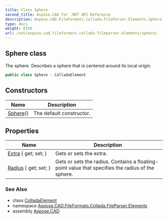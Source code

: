 ```yaml
---
title: Class Sphere
second_title: Aspose.CAD for .NET API Reference
description: Aspose.CAD.FileFormats.Collada.FileParser.Elements.Sphere class. The sphere. Describes a sphere that is centered around its local origin
type: docs
weight: 8150
url: /net/aspose.cad.fileformats.collada.fileparser.elements/sphere/
---
```

## Sphere class

The sphere. Describes a sphere that is centered around its local origin.

```csharp
public class Sphere : ColladaElement
```

## Constructors

| Name | Description |
| --- | --- |
| [Sphere](sphere/)() | The default constructor. |

## Properties

| Name | Description |
| --- | --- |
| [Extra](../../aspose.cad.fileformats.collada.fileparser.elements/sphere/extra/) { get; set; } | Gets or sets the extra. |
| [Radius](../../aspose.cad.fileformats.collada.fileparser.elements/sphere/radius/) { get; set; } | Gets or sets the radius. Contains a floating-point value that specifies the radius of the sphere. |

### See Also

* class [ColladaElement](../colladaelement/)
* namespace [Aspose.CAD.FileFormats.Collada.FileParser.Elements](../../aspose.cad.fileformats.collada.fileparser.elements/)
* assembly [Aspose.CAD](../../)



